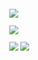 <p align="left">
  <img src="https://readme-typing-svg.herokuapp.com?size=26&width=800&font=Input+Mono&color=0D9488&lines=console.log(%22Hello+World!%22);Everything+happens+for+the+best.">
</p>

<p align="left">
  <img src="http://github-profile-summary-cards.vercel.app/api/cards/profile-details?username=zguolee&theme=vue">
</p>

<p align="left">
  <img src="http://github-profile-summary-cards.vercel.app/api/cards/most-commit-language?username=zguolee&theme=vue">
  <img src="http://github-profile-summary-cards.vercel.app/api/cards/stats?username=zguolee&theme=vue">
</p>
